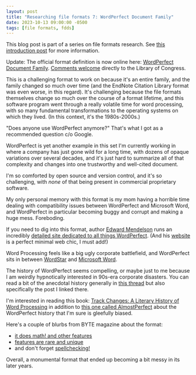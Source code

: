 ```yaml
---
layout: post
title: "Researching file formats 7: WordPerfect Document Family"
date: 2023-10-13 09:00:00 -0500
tags: [file formats, fdds]
---
```


This blog post is part of a series on file formats research. See [this introduction post](https://bits.ashleyblewer.com/blog/2023/08/04/researching-file-formats-library-of-congress-sustainability-of-digital-formats/) for more information.

Update: The official format definition is now online here: [WordPerfect Document Family](https://www.loc.gov/preservation/digital/formats/fdd/fdd000621.shtml). [Comments welcome](https://www.loc.gov/preservation/digital/formats/contact_format.shtml) directly to the Library of Congress.

This is a challenging format to work on because it's an entire family, and the family changed so much over time (and the EndNote Citation Library format was even worse, in this regard). It's challenging because the file formats themselves change so much over the course of a format lifetime, and this software program went through a really volatile time for word processing, with so many fundamental transformations to the operating systems on which they lived. (In this context, it's the 1980s-2000s.)

"Does anyone use WordPerfect anymore?" That's what I got as a recommended question c/o Google.

WordPerfect is yet another example in this set I'm currently working in where a company has just gone wild for a long time, with dozens of opaque variations over several decades, and it's just hard to summarize all of that complexity and changes into one trustworthy and well-cited document.

I'm so comforted by open source and version control, and it's so challenging, with _none_ of that being present in commercial proprietary software.

My only personal memory with this format is my mom having a horrible time dealing with compatibility issues between WordPerfect and Microsoft Word, and WordPerfect in particular becoming buggy and corrupt and making a huge mess. Foreboding.

If you need to dig into this format, author [Edward Mendelson](https://mendelson.org/edwardmendelson.html) runs an incredibly [detailed site dedicated to all things WordPerfect](http://www.columbia.edu/~em36/wpdos/sitemap.html). (And his [website](https://mendelson.org/edwardmendelson.html) is a perfect minimal web chic, I must add!)

Word Processing feels like a big ugly corporate battlefield, and WordPerfect sits in between [WordStar](https://www.loc.gov/preservation/digital/formats/fdd/fdd000552.shtml) and [Microsoft Word](https://www.loc.gov/preservation/digital/formats/fdd/fdd000509.shtml).

The history of WordPerfect seems compelling, or maybe just to me because I am weirdly hypnotically interested in 90s-era corporate disasters. You can read a bit of the anecdotal history generally in [this thread](https://www.wpuniverse.com/vb/forum/special-topics/news-views/12032-a-history-lesson-please#post143086) but also specifically the post I linked there.

I'm interested in reading this book: [Track Changes: A Literary History of Word Processing](https://www.hup.harvard.edu/catalog.php?isbn=9780674417076) in addition to [this one called AlmostPerfect](https://www.amazon.com/AlmostPerfect-Bunch-Regular-WordPerfect-Corporation/dp/1559584777/) about the WordPerfect history that I'm sure is gleefully biased.

Here's a couple of blurbs from BYTE magazine about the format:
- [it does math! and other features](https://archive.org/details/byte-magazine-1984-12/page/n281/mode/2up?view=theater)
- [features are rare and unique](https://archive.org/details/1985-08-compute-magazine/page/n39/mode/2up?view=theater)
- and don't forget [spellchecking!](https://archive.org/details/1985-08-compute-magazine/page/n41/mode/2up?view=theater)

Overall, a monumental format that ended up becoming a bit messy in its later years.
